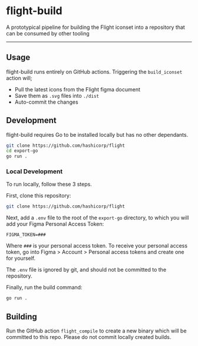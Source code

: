 # flight-build

A prototypical pipeline for building the Flight iconset into a repository that can be consumed by other tooling

---

## Usage

flight-build runs entirely on GitHub actions. Triggering the `build_iconset` action will;

* Pull the latest icons from the Flight figma document
* Save them as `.svg` files into `./dist`
* Auto-commit the changes

## Development

flight-build requires Go to be installed locally but has no other dependants.

```bash
git clone https://github.com/hashicorp/flight
cd export-go
go run .
```

### Local Development

To run locally, follow these 3 steps.

First, clone this repository:

```bash
git clone https://github.com/hashicorp/flight
```

Next, add a `.env` file to the root of the `export-go` directory, to which you will add your Figma Personal Access Token:

`FIGMA_TOKEN=###`

Where `###` is your personal access token. To receive your personal access token, go into Figma > Account > Personal access tokens and create one for yourself.

The `.env` file is ignored by git, and should not be committed to the repository.

Finally, run the build command:

```bash
go run .
```

## Building

Run the GitHub action `flight_compile` to create a new binary which will be committed to this repo. Please do not commit locally created builds.
